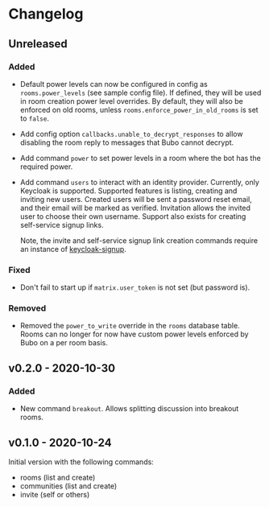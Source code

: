 # Changelog

## Unreleased

### Added

* Default power levels can now be configured in config as `rooms.power_levels` (see
  sample config file). If defined, they will be used in room creation power level
  overrides. By default, they will also be enforced on old rooms, unless
  `rooms.enforce_power_in_old_rooms` is set to `false`.

* Add config option `callbacks.unable_to_decrypt_responses` to allow disabling
  the room reply to messages that Bubo cannot decrypt.
  
* Add command `power` to set power levels in a room where the bot has the 
  required power.
  
* Add command `users` to interact with an identity provider. Currently, only Keycloak
  is supported. Supported features is listing, creating and inviting new users.
  Created users will be sent a password reset email, and their email will be
  marked as verified. Invitation allows the invited user to choose their own username.
  Support also exists for creating self-service signup links.

  Note, the invite and self-service signup link creation commands 
  require an instance of [keycloak-signup](https://github.com/elokapina/keycloak-signup).

### Fixed

* Don't fail to start up if `matrix.user_token` is not set (but password is).

### Removed

* Removed the `power_to_write` override in the `rooms` database table. Rooms
  can no longer for now have custom power levels enforced by Bubo on a per room basis.  

## v0.2.0 - 2020-10-30

### Added

* New command `breakout`. Allows splitting discussion into breakout rooms.

## v0.1.0 - 2020-10-24

Initial version with the following commands:
* rooms (list and create)
* communities (list and create)
* invite (self or others)
